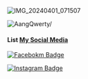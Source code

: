 ![IMG_20240401_071507](https://github.com/AangQwerty/AangQwerty/assets/163013943/2ba1c99f-1676-4627-9f1d-f35235a14660)

<p align=left> <img src=https://komarev.com/ghpvc/?username=AangQwerty alt=AangQwerty/> </p>

#### List [My Social Media]()
[![Facebokm Badge](https://img.shields.io/badge/-aang.qwerty69-blue?style=flat&logo=Facebook&logoColor=white&link=https://www.facebook.com/aang.qwerty69/)](https://www.facebook.com/aang.qwerty69)

[![Instagram Badge](https://img.shields.io/badge/-aangxd.qwerty_-f01397?style=flat&logo=Instagram&logoColor=white&link=https://www.instagram.com/aangxd.qwerty_/)](https://www.instagram.com/aangxd.qwerty_/) 
